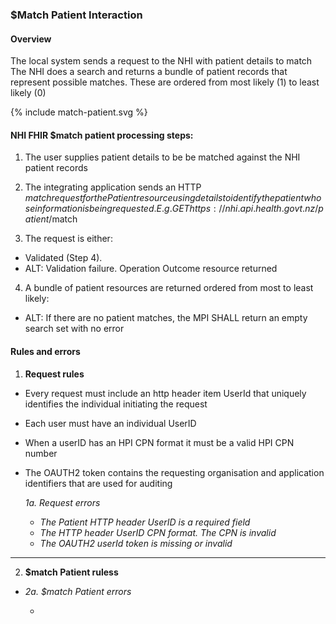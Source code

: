 

### $Match Patient Interaction

#### Overview

The local system sends a request to the NHI with patient details to match <br />
The NHI does a search and returns a bundle of patient records that represent possible matches. These are ordered from most likely (1) to least likely (0)

{% include match-patient.svg %}

#### **NHI FHIR $match patient processing steps:**
 
1. The user supplies patient details to be be matched against the NHI patient records<br />

2. The integrating application sends an HTTP $match request for the Patient resource using details to identify the patient whose information is being requested. E.g. GET https://nhi.api.health.govt.nz/patient/$match<br />

3. The request is either:<br />
 * Validated (Step 4).<br />
 * ALT: Validation failure. Operation Outcome resource returned<br />
 
4. A bundle of patient resources are returned ordered from most to least likely:<br />
 * ALT: If there are no patient matches, the MPI SHALL return an empty search set with no error


#### Rules and errors

1. **Request rules**
 * Every request must include an http header item UserId that uniquely identifies the individual initiating the request
 * Each user must have an individual UserID
 * When a userID has an HPI CPN format it must be a valid HPI CPN number
 * The OAUTH2 token contains the requesting organisation and application identifiers that are used for auditing

      _1a. Request errors_
      * _The Patient HTTP header UserID is a required field_
      * _The HTTP header UserID CPN format. The CPN is invalid_
      * _The OAUTH2 userId token is missing or invalid_
 
---

2.	**$match Patient ruless**

 * 
      _2a. $match Patient errors_

      * 
